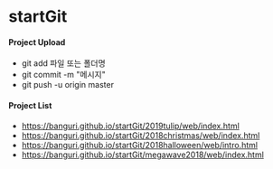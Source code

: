 # startGit 

#### Project Upload 
* git add 파일 또는 폴더명 
* git commit -m "메시지" 
* git push -u origin master 

#### Project List 
* https://banguri.github.io/startGit/2019tulip/web/index.html 
* https://banguri.github.io/startGit/2018christmas/web/index.html 
* https://banguri.github.io/startGit/2018halloween/web/intro.html 
* https://banguri.github.io/startGit/megawave2018/web/index.html 
